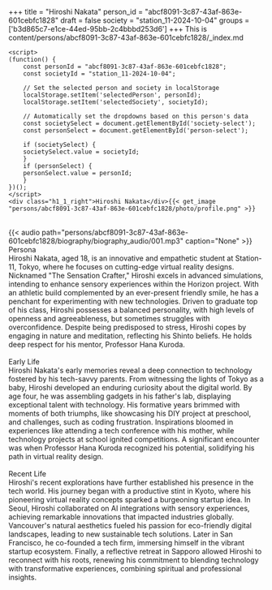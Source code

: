 +++
title = "Hiroshi Nakata"
person_id = "abcf8091-3c87-43af-863e-601cebfc1828"
draft = false
society = "station_11-2024-10-04"
groups = ['b3d865c7-e1ce-44ed-95bb-2c4bbbd253d6']
+++
This is content/persons/abcf8091-3c87-43af-863e-601cebfc1828/_index.md


    <script>
    (function() {
        const personId = "abcf8091-3c87-43af-863e-601cebfc1828";
        const societyId = "station_11-2024-10-04";

        // Set the selected person and society in localStorage
        localStorage.setItem('selectedPerson', personId);
        localStorage.setItem('selectedSociety', societyId);

        // Automatically set the dropdowns based on this person's data
        const societySelect = document.getElementById('society-select');
        const personSelect = document.getElementById('person-select');

        if (societySelect) {
        societySelect.value = societyId;
        }
        if (personSelect) {
        personSelect.value = personId;
        }
    })();
    </script>
    <div class="h1_1_right">Hiroshi Nakata</div>{{< get_image "persons/abcf8091-3c87-43af-863e-601cebfc1828/photo/profile.png" >}}
<br>
{{< audio
    path="persons/abcf8091-3c87-43af-863e-601cebfc1828/biography/biography_audio/001.mp3" 
    caption="None"
>}}
<br>
<div class="h2">Persona</div><div class="plain">Hiroshi Nakata, aged 18, is an innovative and empathetic student at Station-11, Tokyo, where he focuses on cutting-edge virtual reality designs. Nicknamed "The Sensation Crafter," Hiroshi excels in advanced simulations, intending to enhance sensory experiences within the Horizon project. With an athletic build complemented by an ever-present friendly smile, he has a penchant for experimenting with new technologies. Driven to graduate top of his class, Hiroshi possesses a balanced personality, with high levels of openness and agreeableness, but sometimes struggles with overconfidence. Despite being predisposed to stress, Hiroshi copes by engaging in nature and meditation, reflecting his Shinto beliefs. He holds deep respect for his mentor, Professor Hana Kuroda.</div><br>
<div class="h2">Early Life</div><div class="plain">Hiroshi Nakata's early memories reveal a deep connection to technology fostered by his tech-savvy parents. From witnessing the lights of Tokyo as a baby, Hiroshi developed an enduring curiosity about the digital world. By age four, he was assembling gadgets in his father's lab, displaying exceptional talent with technology. His formative years brimmed with moments of both triumphs, like showcasing his DIY project at preschool, and challenges, such as coding frustration. Inspirations bloomed in experiences like attending a tech conference with his mother, while technology projects at school ignited competitions. A significant encounter was when Professor Hana Kuroda recognized his potential, solidifying his path in virtual reality design.</div><br>
<div class="h2">Recent Life</div><div class="plain">Hiroshi's recent explorations have further established his presence in the tech world. His journey began with a productive stint in Kyoto, where his pioneering virtual reality concepts sparked a burgeoning startup idea. In Seoul, Hiroshi collaborated on AI integrations with sensory experiences, achieving remarkable innovations that impacted industries globally. Vancouver's natural aesthetics fueled his passion for eco-friendly digital landscapes, leading to new sustainable tech solutions. Later in San Francisco, he co-founded a tech firm, immersing himself in the vibrant startup ecosystem. Finally, a reflective retreat in Sapporo allowed Hiroshi to reconnect with his roots, renewing his commitment to blending technology with transformative experiences, combining spiritual and professional insights.</div><br>
